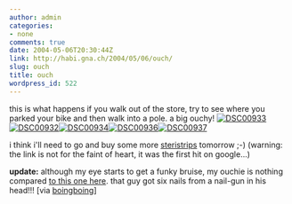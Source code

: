 ```yaml
---
author: admin
categories:
- none
comments: true
date: 2004-05-06T20:30:44Z
link: http://habi.gna.ch/2004/05/06/ouch/
slug: ouch
title: ouch
wordpress_id: 522
---
```


this is what happens if you walk out of the store, try to see where you parked your bike and then walk into a pole.
a big ouchy!
[![DSC00933](http://habi.gna.ch/blog/images/DSC00933-tm.jpg)](http://habi.gna.ch/blog/images/DSC00933.jpg)[![DSC00932](http://habi.gna.ch/blog/images/DSC00932-tm.jpg)](http://habi.gna.ch/blog/images/DSC00932.jpg)[![DSC00934](http://habi.gna.ch/blog/images/DSC00934-tm.jpg)](http://habi.gna.ch/blog/images/DSC00934.jpg)[![DSC00936](http://habi.gna.ch/blog/images/DSC00936-tm.jpg)](http://habi.gna.ch/blog/images/DSC00936.jpg)[![DSC00937](http://habi.gna.ch/blog/images/DSC00937-tm.jpg)](http://habi.gna.ch/blog/images/DSC00937.jpg)  

i think i'll need to go and buy some more [steristrips](http://www.medisave.co.uk/popup_image.php/pID/1317) tomorrow ;-)
(warning: the link is not for the faint of heart, it was the first hit on google...)

**update:** although my eye starts to get a funky bruise, my ouchie is nothing compared [to this one here](http://www.cnn.com/2004/US/West/05/05/nailed.skull.ap/index.html). that guy got six nails from a nail-gun in his head!!!
[via [boingboing](http://www.boingboing.net/2004/05/06/like_a_hole_in_the_h.html)]
